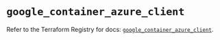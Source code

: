 # `google_container_azure_client`

Refer to the Terraform Registry for docs: [`google_container_azure_client`](https://registry.terraform.io/providers/hashicorp/google/5.29.0/docs/resources/container_azure_client).

